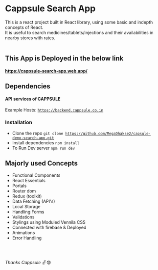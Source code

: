 # Cappsule Search App

This is a react project built in React library, using some basic and indepth concepts of React.
<br>
It is useful to search medicines/tablets/injections and their availabilities in nearby stores with rates.
<br>
<br>

## This App is Deployed in the below link
#### https://cappsule-search-app.web.app/

## Dependencies
#### API services of CAPPSULE
Example Hosts: <code>https://backend.cappsule.co.in</code>

### Installation
* Clone the repo <code>git clone https://github.com/MegaDhakse2/capsule-demo-search-app.git</code>
* Install dependencies <code>npm install</code>
* To Run Dev server <code>npm run dev</code>


## Majorly used Concepts
* Functional Components
* React Essentials
* Portals
* Router dom
* Redux (toolkit)
* Data Fetching (API's)
* Local Storage
* Handling Forms
* Validations
* Stylings using Moduled Vennila CSS
* Connected with firebase & Deployed 
* Animations
* Error Handling
  
<br>
<br>

*Thanks Cappsule ✌* 😎
